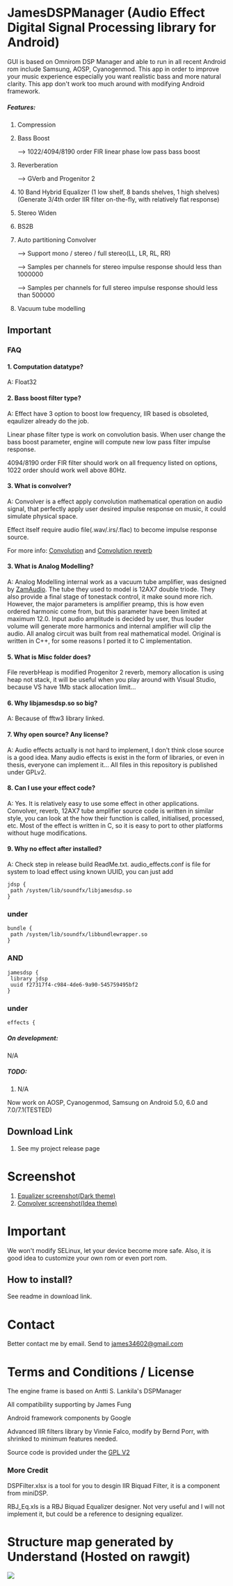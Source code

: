 # JamesDSPManager (Audio Effect Digital Signal Processing library for Android)
GUI is based on Omnirom DSP Manager and able to run in all recent Android rom include Samsung, AOSP, Cyanogenmod. 
This app in order to improve your music experience especially you want realistic bass and more natural clarity.
This app don't work too much around with modifying Android framework.

##### Features:

1. Compression
2. Bass Boost

   --> 1022/4094/8190 order FIR linear phase low pass bass boost
3. Reverberation

   --> GVerb and Progenitor 2
4. 10 Band Hybrid Equalizer (1 low shelf, 8 bands shelves, 1 high shelves) (Generate 3/4th order IIR filter on-the-fly, with relatively flat response)
5. Stereo Widen
6. BS2B
7. Auto partitioning Convolver

   --> Support mono / stereo / full stereo(LL, LR, RL, RR)
   
   --> Samples per channels for stereo impulse response should less than 1000000
   
   --> Samples per channels for full stereo impulse response should less than 500000

8. Vacuum tube modelling

## Important
### FAQ
#### 1. Computation datatype?

A: Float32

#### 2. Bass boost filter type?

A: Effect have 3 option to boost low frequency, IIR based is obsoleted, eqaulizer already do the job.

   Linear phase filter type is work on convolution basis. When user change the bass boost parameter, engine will compute new low pass filter impulse response.
   
   4094/8190 order FIR filter should work on all frequency listed on options, 1022 order should work well above 80Hz.

#### 3. What is convolver?

A: Convolver is a effect apply convolution mathematical operation on audio signal, that perfectly apply user desired impulse response on music, it could simulate physical space.

   Effect itself require audio file(.wav/.irs/.flac) to become impulse response source.

   For more info: [Convolution](https://en.wikipedia.org/wiki/Convolution) and [Convolution reverb](https://en.wikipedia.org/wiki/Convolution_reverb)

#### 3. What is Analog Modelling?

A: Analog Modelling internal work as a vacuum tube amplifier, was designed by [ZamAudio](https://github.com/zamaudio).
The tube they used to model is 12AX7 double triode. They also provide a final stage of tonestack control, it make sound more rich. However, the major parameters is amplifier preamp, this is how even ordered harmonic come from, but this parameter have been limited at maximum 12.0. Input audio amplitude is decided by user, thus louder volume will generate more harmonics and internal amplifier will clip the audio. All analog circuit was built from real mathematical model.
Original is written in C++, for some reasons I ported it to C implementation.

#### 5. What is Misc folder does?

File reverbHeap is modified Progenitor 2 reverb, memory allocation is using heap not stack, it will be useful when you play around with Visual Studio, because VS have 1Mb stack allocation limit...

#### 6. Why libjamesdsp.so so big?

A: Because of fftw3 library linked.

#### 7. Why open source? Any license?

A: Audio effects actually is not hard to implement, I don't think close source is a good idea. Many audio effects is exist in the form of libraries, or even in thesis, everyone can implement it...
   All files in this repository is published under GPLv2.

#### 8. Can I use your effect code?

A: Yes. It is relatively easy to use some effect in other applications. Convolver, reverb, 12AX7 tube amplifier source code is written in similar style, you can look at the how their function is called, initialised, processed, etc. Most of the effect is written in C, so it is easy to port to other platforms without huge modifications.

#### 9. Why no effect after installed?

A: Check step in release build ReadMe.txt.
   audio_effects.conf is file for system to load effect using known UUID, you can just add
   ```
  jdsp {
    path /system/lib/soundfx/libjamesdsp.so
  }
   ```
   ### under
   ```
   bundle {
    path /system/lib/soundfx/libbundlewrapper.so
  }
   ```
   ### AND
   ```
   jamesdsp {
    library jdsp
    uuid f27317f4-c984-4de6-9a90-545759495bf2
  }
   ```
   ### under
   ```
   effects {
   ```

##### On development:
N/A

##### TODO:
1. N/A

Now work on AOSP, Cyanogenmod, Samsung on Android 5.0, 6.0 and 7.0/7.1(TESTED)

## Download Link
1. See my project release page

# Screenshot
1. [Equalizer screenshot(Dark theme)](https://rawgit.com/james34602/JamesDSPManager/master/ScreenshotMainApp1.png)
2. [Convolver screenshot(Idea theme)](https://rawgit.com/james34602/JamesDSPManager/master/ScreenshotMainApp2.png)

# Important

We won't modify SELinux, let your device become more safe.
Also, it is good idea to customize your own rom or even port rom.

## How to install?
See readme in download link.

# Contact
Better contact me by email. Send to james34602@gmail.com

# Terms and Conditions / License
The engine frame is based on Antti S. Lankila's DSPManager

All compatibility supporting by James Fung

Android framework components by Google

Advanced IIR filters library by Vinnie Falco, modify by Bernd Porr, with shrinked to minimum features needed.

Source code is provided under the [GPL V2](https://www.gnu.org/licenses/old-licenses/gpl-2.0.html)

### More Credit
DSPFilter.xlsx is a tool for you to desgin IIR Biquad Filter, it is a component from miniDSP.

RBJ_Eq.xls is a RBJ Biquad Equalizer designer. Not very useful and I will not implement it, but could be a reference to designing equalizer.

# Structure map generated by Understand (Hosted on rawgit)
<a><img src="https://rawgit.com/james34602/JamesDSPManager/master/libjamesdsp_StructureMap.svg"/></a>